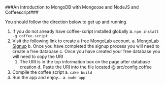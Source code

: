 ###An Introduction to MongoDB with Mongoose and NodeJS and Coffeescript###

You should follow the direction below to get up and running.

1. If you do not already have coffee-script installed globally
  a. `npm install -g coffee-script`
2. Visit the following link to create a free MongoLab account.
  a. [MongoLab Signup](https://mongolab.com/signup/)
  b. Once you have completed the signup process you will need to create a free database
  c. Once you have created your free database you will need to copy the URI
    1. The URI is in the top information box on the page after database creation
  d. Paste the URI into the file located @ src/config.coffee
3. Compile the coffee script
  a. `cake build`
4. Run the app and enjoy...
  a. `node app`
